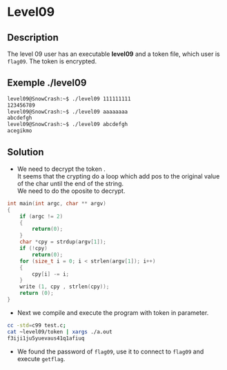 # Level09
## Description
The level 09 user has an executable **level09** and a token file,  which user is `flag09`. The token is encrypted.

## Exemple ./level09
```bash
level09@SnowCrash:~$ ./level09 111111111
123456789
level09@SnowCrash:~$ ./level09 aaaaaaaa
abcdefgh
level09@SnowCrash:~$ ./level09 abcdefgh
acegikmo
```

## Solution
- We need to decrypt the token .<br>It seems that the crypting do a loop which add pos to the original value of the char until the end of the string.<br>We need to do the oposite to decrypt.

```c
int main(int argc, char ** argv)
{
	if (argc != 2)
	{        
		return(0);
	}    
	char *cpy = strdup(argv[1]);
	if (!cpy)
		return(0);
	for (size_t i = 0; i < strlen(argv[1]); i++)
	{
		cpy[i] -= i;
	}
	write (1, cpy , strlen(cpy));
	return (0);
}
```

- Next we compile and execute the program with token in parameter.

```bash
cc -std=c99 test.c; 
cat ~level09/token | xargs ./a.out
f3iji1ju5yuevaus41q1afiuq
```

- We found the password of `flag09`, use it to connect to `flag09` and execute `getflag`.
